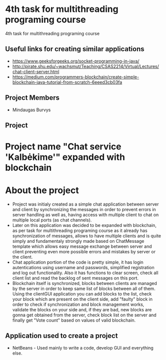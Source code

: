 # 4th task for multithreading programing course
  4th task for multithreading programing course

## Useful links for creating similar applications
* https://www.geeksforgeeks.org/socket-programming-in-java/
* http://pirate.shu.edu/~wachsmut/Teaching/CSAS2214/Virtual/Lectures/chat-client-server.html
* https://medium.com/programmers-blockchain/create-simple-blockchain-java-tutorial-from-scratch-6eeed3cb03fa

## Project Members
  * Mindaugas Burvys
  
## Project

# Project name "Chat service 'Kalbėkime'" expanded with blockchain

# About the project 
* Project was initialy created as a simple chat application between server and client by synchronizing the messages in order to prevent errors in server handling as well as, having access with multiple client to chat on multiple local ports (as chat channels).
* Later on this application was decided to be expanded with blockchain, as per task for multithreading programing course as it already has synchronization of messages, allows to have multiple clients and is quite simply and fundamentaly strongly made based on ChatMessage template which allows easy message exchange between server and client preventing even more possible errors and mistakes by server or the client.
* Chat application portion of the code is pretty simple, it has login autentications using username and passwords, simplified registration and log out functionality. Also it has functions to clear screen, check all client list and read the backlog of sent messages on this port.
* Blockchain itself is synchronized, blocks between clients are managed by the server in order to keep same list of blocks between all of them. Using the clientGUI application you can add blocks to the list, check your block which are present on the client side, add "faulty" block in order to check if synchronization and block management works, validate the blocks on your side and, if they are bad, new blocks are gonna get obtained from the server, check block list on the server and finally get "Vote count" based on values of valid blockchain.

## Application used to create a project
* NetBeans - Used mainly to write a code, develop GUI and everything else.


